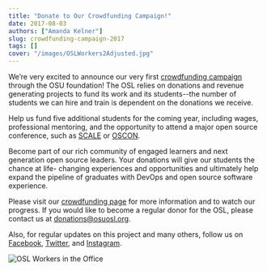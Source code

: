 ```yaml
---
title: "Donate to Our Crowdfunding Campaign!"
date: 2017-08-03
authors: ["Amanda Kelner"]
slug: crowdfunding-campaign-2017
tags: []
cover: "/images/OSLWorkers2Adjusted.jpg"
---
```


We’re very excited to announce our very first [crowdfunding campaign](https://create.osufoundation.org/project/6976)
through the OSU foundation! The OSL relies on donations and revenue generating projects to fund its work and its
students--the number of students we can hire and train is dependent on the donations we receive.

Help us fund five additional students for the coming year, including wages, professional mentoring, and the opportunity
to attend a major open source conference, such as [SCALE](https://www.socallinuxexpo.org/scale/15x) or
[OSCON](https://conferences.oreilly.com/oscon/oscon-tx).

Become part of our rich community of engaged learners and next generation open source leaders. Your donations will give
our students the chance at life- changing experiences and opportunities and ultimately help expand the pipeline of
graduates with DevOps and open source software experience.

Please visit our [crowdfunding page](https://create.osufoundation.org/project/6976) for more information and to watch
our progress. If you would like to become a regular donor for the OSL, please contact us at <donations@osuosl.org>.

Also, for regular updates on this project and many others, follow us on [Facebook](https://www.facebook.com/OSUOSL/),
[Twitter](https://twitter.com/osuosl), and [Instagram](https://www.instagram.com/osuosl/).

![OSL Workers in the Office](/images/OSLWorkers1.jpg)
